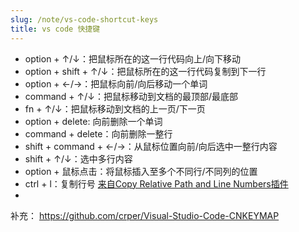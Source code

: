```yaml
---
slug: /note/vs-code-shortcut-keys
title: vs code 快捷键
---
```

- option + ↑/↓：把鼠标所在的这一行代码向上/向下移动
- option + shift + ↑/↓：把鼠标所在的这一行代码复制到下一行
- option + ←/→：把鼠标向前/向后移动一个单词
- command + ↑/↓：把鼠标移动到文档的最顶部/最底部
- fn + ↑/↓：把鼠标移动到文档的上一页/下一页
- option + delete: 向前删除一个单词
- command + delete：向前删除一整行
- shift + command + ←/→：从鼠标位置向前/向后选中一整行内容
- shift + ↑/↓：选中多行内容
- option + 鼠标点击：将鼠标插入至多个不同行/不同列的位置
- ctrl + l：复制行号 [来自Copy Relative Path and Line Numbers插件](https://marketplace.visualstudio.com/items?itemName=ezforo.copy-relative-path-and-line-numbers)
- 





补充：
https://github.com/crper/Visual-Studio-Code-CNKEYMAP